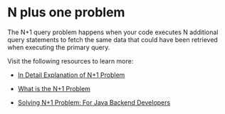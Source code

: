# N plus one problem

The N+1 query problem happens when your code executes N additional query statements to fetch the same data that could have been retrieved when executing the primary query.

Visit the following resources to learn more:

- [In Detail Explanation of N+1 Problem](https://medium.com/doctolib/understanding-and-fixing-n-1-query-30623109fe89)

- [What is the N+1 Problem]("https://planetscale.com/blog/what-is-n-1-query-problem-and-how-to-solve-it")

- [Solving N+1 Problem: For Java Backend Developers]("https://dev.to/jackynote/solving-the-notorious-n1-problem-optimizing-database-queries-for-java-backend-developers-2o0p")

